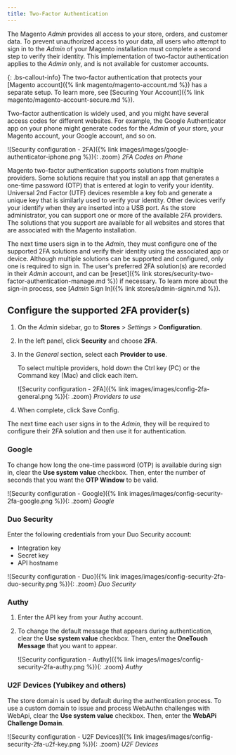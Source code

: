 ```yaml
---
title: Two-Factor Authentication
---
```


The Magento _Admin_ provides all access to your store, orders, and customer data. To prevent unauthorized access to your data, all users who attempt to sign in to the _Admin_ of your Magento installation must complete a second step to verify their identity. This implementation of two-factor authentication applies to the _Admin_ only, and is not available for customer accounts.

{: .bs-callout-info}
The two-factor authentication that protects your [Magento account]({% link magento/magento-account.md %})  has a separate setup. To learn more, see [Securing Your Account]({% link magento/magento-account-secure.md %}).

Two-factor authentication is widely used, and you might have several access codes for different websites. For example, the Google Authenticator app on your phone might generate codes for the _Admin_ of your store, your Magento account, your Google account, and so on.

![Security configuration - 2FA]({% link images/images/google-authenticator-iphone.png %}){: .zoom}
_2FA Codes on Phone_

Magento two-factor authentication supports solutions from multiple providers. Some solutions require that you install an app that generates a one-time password (OTP) that is entered at login to verify your identity. Universal 2nd Factor (UTF) devices resemble a key fob and generate a unique key that is similarly used to verify your identity. Other devices verify your identify when they are inserted into a USB port. As the store administrator, you can support one or more of the available 2FA providers. The solutions that you support are available for all websites and stores that are associated with the Magento installation.

The next time users sign in to the _Admin_, they must configure one of the supported 2FA solutions and verify their identity using the associated app or device. Although multiple solutions can be supported and configured, only one is required to sign in. The user's preferred 2FA solution(s) are recorded in their _Admin_ account, and can be [reset]({% link stores/security-two-factor-authentication-manage.md %}) if necessary. To learn more about the sign-in process, see [_Admin_ Sign In]({% link stores/admin-signin.md %}).

## Configure the supported 2FA provider(s)

1. On the _Admin_ sidebar, go to **Stores** > _Settings_ > **Configuration**.

1. In the left panel, click **Security** and choose **2FA**.

1. In the _General_ section, select each **Provider to use**.

   To select multiple providers, hold down the Ctrl key (PC) or the Command key (Mac) and click each item.

   ![Security configuration - 2FA]({% link images/images/config-2fa-general.png %}){: .zoom}
   _Providers to use_

1. When complete, click <span class="btn">Save Config</span>.

  The next time each user signs in to the _Admin_, they will be required to configure their 2FA solution and then use it for authentication.

### Google

To change how long the one-time password (OTP) is available during sign in, clear the **Use system value** checkbox. Then, enter the number of seconds that you want the **OTP Window** to be valid.

![Security configuration - Google]({% link images/images/config-security-2fa-google.png %}){: .zoom}
_Google_

### Duo Security

Enter the following credentials from your Duo Security account:

- Integration key
- Secret key
- API hostname

![Security configuration - Duo]({% link images/images/config-security-2fa-duo-security.png %}){: .zoom}
_Duo Security_

### Authy

1. Enter the API key from your Authy account.

1. To change the default message that appears during authentication, clear the **Use system value** checkbox. Then, enter the **OneTouch Message** that you want to appear.

   ![Security configuration - Authy]({% link images/images/config-security-2fa-authy.png %}){: .zoom}
   _Authy_

### U2F Devices (Yubikey and others)

The store domain is used by default during the authentication process. To use a custom domain to issue and process WebAuthn challenges with WebApi, clear the **Use system value** checkbox. Then, enter the **WebAPi Challenge Domain**.

![Security configuration - U2F Devices]({% link images/images/config-security-2fa-u2f-key.png %}){: .zoom}
_U2F Devices_
